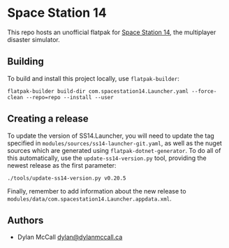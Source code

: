 # Space Station 14

This repo hosts an unofficial flatpak for
[Space Station 14](https://spacestation14.io/), the multiplayer disaster
simulator.

## Building

To build and install this project locally, use `flatpak-builder`:

    flatpak-builder build-dir com.spacestation14.Launcher.yaml --force-clean --repo=repo --install --user

## Creating a release

To update the version of SS14.Launcher, you will need to update the tag specified in `modules/sources/ss14-launcher-git.yaml`, as well as the nuget sources which are generated using `flatpak-dotnet-generator`. To do all of this automatically, use the `update-ss14-version.py` tool, providing the newest release as the first parameter:

    ./tools/update-ss14-version.py v0.20.5

Finally, remember to add information about the new release to `modules/data/com.spacestation14.Launcher.appdata.xml`.

## Authors

- Dylan McCall <dylan@dylanmccall.ca>
